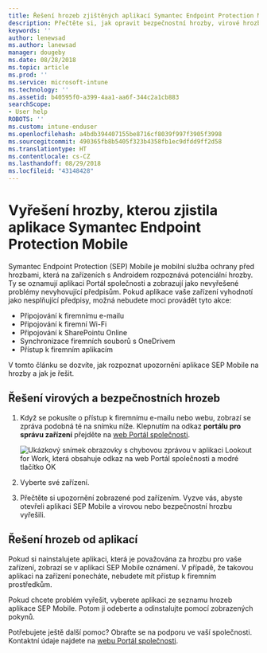 ```yaml
---
title: Řešení hrozeb zjištěných aplikací Symantec Endpoint Protection Mobile pro iOS | Dokumentace Microsoftu
description: Přečtěte si, jak opravit bezpečnostní hrozby, virové hrozby a hrozby od aplikací nalezené na zařízení s iOSem.
keywords: ''
author: lenewsad
ms.author: lanewsad
manager: dougeby
ms.date: 08/28/2018
ms.topic: article
ms.prod: ''
ms.service: microsoft-intune
ms.technology: ''
ms.assetid: b40595f0-a399-4aa1-aa6f-344c2a1cb883
searchScope:
- User help
ROBOTS: ''
ms.custom: intune-enduser
ms.openlocfilehash: a4bdb394407155be8716cf8039f997f3905f3998
ms.sourcegitcommit: 490365fb8b5405f323b4358fb1ec9dfdd9ff2d58
ms.translationtype: HT
ms.contentlocale: cs-CZ
ms.lasthandoff: 08/29/2018
ms.locfileid: "43148428"
---
```

# <a name="resolve-a-threat-found-by-symantec-endpoint-protection-mobile"></a>Vyřešení hrozby, kterou zjistila aplikace Symantec Endpoint Protection Mobile

Symantec Endpoint Protection (SEP) Mobile je mobilní služba ochrany před hrozbami, která na zařízeních s Androidem rozpoznává potenciální hrozby. Ty se oznamují aplikaci Portál společnosti a zobrazují jako nevyřešené problémy nevyhovující předpisům. Pokud aplikace vaše zařízení vyhodnotí jako nesplňující předpisy, možná nebudete moci provádět tyto akce:

* Připojování k firemnímu e-mailu
* Připojování k firemní Wi-Fi
* Připojování k SharePointu Online
* Synchronizace firemních souborů s OneDrivem
* Přístup k firemním aplikacím

V tomto článku se dozvíte, jak rozpoznat upozornění aplikace SEP Mobile na hrozby a jak je řešit. 

## <a name="resolve-virus-or-security-threat"></a>Řešení virových a bezpečnostních hrozeb  

1. Když se pokusíte o přístup k firemnímu e-mailu nebo webu, zobrazí se zpráva podobná té na snímku níže. Klepnutím na odkaz **portálu pro správu zařízení** přejděte na [web Portál společnosti](https://portal.manage.microsoft.com/devices).

    ![Ukázkový snímek obrazovky s chybovou zprávou v aplikaci Lookout for Work, která obsahuje odkaz na web Portál společnosti a modré tlačítko OK](./media/mtd-go-to-device-management-portal-android.png)  

2. Vyberte své zařízení.  
3. Přečtěte si upozornění zobrazené pod zařízením. Vyzve vás, abyste otevřeli aplikaci SEP Mobile a virovou nebo bezpečnostní hrozbu vyřešili.    

## <a name="resolve-an-app-threat"></a>Řešení hrozeb od aplikací  

Pokud si nainstalujete aplikaci, která je považována za hrozbu pro vaše zařízení, zobrazí se v aplikaci SEP Mobile oznámení. V případě, že takovou aplikaci na zařízení ponecháte, nebudete mít přístup k firemním prostředkům.  

Pokud chcete problém vyřešit, vyberete aplikaci ze seznamu hrozeb aplikace SEP Mobile. Potom ji odeberte a odinstalujte pomocí zobrazených pokynů.  

Potřebujete ještě další pomoc? Obraťte se na podporu ve vaší společnosti. Kontaktní údaje najdete na [webu Portál společnosti](https://go.microsoft.com/fwlink/?linkid=2010980). 

